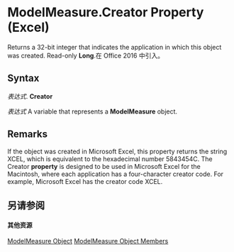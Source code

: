
# ModelMeasure.Creator Property (Excel)

Returns a 32-bit integer that indicates the application in which this object was created. Read-only  **Long**.在 Office 2016 中引入。


## Syntax

 _表达式_. **Creator**

 _表达式_ A variable that represents a **ModelMeasure** object.


## Remarks

If the object was created in Microsoft Excel, this property returns the string XCEL, which is equivalent to the hexadecimal number 5843454C. The Creator  **property** is designed to be used in Microsoft Excel for the Macintosh, where each application has a four-character creator code. For example, Microsoft Excel has the creator code XCEL.


## 另请参阅


#### 其他资源


[ModelMeasure Object](0df4620a-e250-a68e-7000-6959cde08f3e.md)
[ModelMeasure Object Members](http://msdn.microsoft.com/library/cf266597-271b-9e31-e0d0-f39079ff337e%28Office.15%29.aspx)